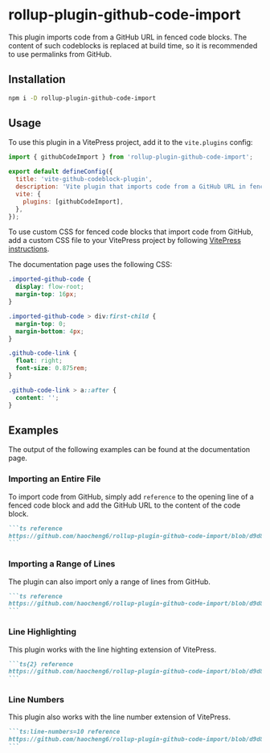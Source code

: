 # rollup-plugin-github-code-import

This plugin imports code from a GitHub URL in fenced code blocks. The content
of such codeblocks is replaced at build time, so it is recommended to use
permalinks from GitHub.

## Installation

```sh
npm i -D rollup-plugin-github-code-import
```

## Usage

To use this plugin in a VitePress project, add it to the `vite.plugins` config:

```js
import { githubCodeImport } from 'rollup-plugin-github-code-import';

export default defineConfig({
  title: 'vite-github-codeblock-plugin',
  description: 'Vite plugin that imports code from a GitHub URL in fenced code blocks.',
  vite: {
    plugins: [githubCodeImport],
  },
});
```

To use custom CSS for fenced code blocks that import code from GitHub, add a
custom CSS file to your VitePress project by following [VitePress instructions][1].

The documentation page uses the following CSS:

```css
.imported-github-code {
  display: flow-root;
  margin-top: 16px;
}

.imported-github-code > div:first-child {
  margin-top: 0;
  margin-bottom: 4px;
}

.github-code-link {
  float: right;
  font-size: 0.875rem;
}

.github-code-link > a::after {
  content: '';
}
```

## Examples

The output of the following examples can be found at the documentation page.

### Importing an Entire File

To import code from GitHub, simply add `reference` to the opening line of a
fenced code block and add the GitHub URL to the content of the code block.

````markdown
```ts reference
https://github.com/haocheng6/rollup-plugin-github-code-import/blob/d9d8c354f3dcad786aad4c5a7aa154f42f2ba7ff/src/index.ts
```
````

### Importing a Range of Lines

The plugin can also import only a range of lines from GitHub.

````markdown
```ts reference
https://github.com/haocheng6/rollup-plugin-github-code-import/blob/d9d8c354f3dcad786aad4c5a7aa154f42f2ba7ff/src/index.ts#L10-L20
```
````

### Line Highlighting

This plugin works with the line highting extension of VitePress.

````markdown
```ts{2} reference
https://github.com/haocheng6/rollup-plugin-github-code-import/blob/d9d8c354f3dcad786aad4c5a7aa154f42f2ba7ff/src/index.ts#L10-L20
```
````

### Line Numbers

This plugin also works with the line number extension of VitePress.

````markdown
```ts:line-numbers=10 reference
https://github.com/haocheng6/rollup-plugin-github-code-import/blob/d9d8c354f3dcad786aad4c5a7aa154f42f2ba7ff/src/index.ts#L10-L20
```
````

[1]: https://vitepress.dev/guide/extending-default-theme#customizing-css
